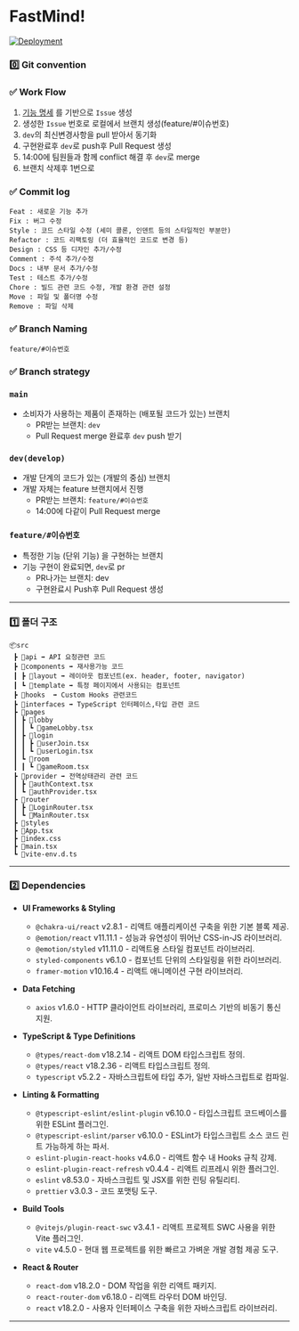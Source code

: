 # FastMind!

[![Deployment](https://img.shields.io/badge/deploy-배포링크-38B2AC.svg)](https://fastmind.vercel.app/)

### 0️⃣ Git convention

### ✅ Work Flow

1. [기능 명세](https://www.notion.so/3cf9d3288f494479881b754bcecd230c?v=b414ffa4e22f404c9ba3918cfa639889) 를 기반으로 `Issue` 생성
2. 생성한 `Issue` 번호로 로컬에서 브랜치 생성(feature/#이슈번호)
3. `dev`의 최신변경사항을 pull 받아서 동기화
4. 구현완료후 `dev`로 push후 Pull Request 생성
5. 14:00에 팀원들과 함께 conflict 해결 후 `dev`로 merge
6. 브랜치 삭제후 1번으로

### ✅ Commit log

```
Feat : 새로운 기능 추가
Fix : 버그 수정
Style : 코드 스타일 수정 (세미 콜론, 인덴트 등의 스타일적인 부분만)
Refactor : 코드 리팩토링 (더 효율적인 코드로 변경 등)
Design : CSS 등 디자인 추가/수정
Comment : 주석 추가/수정
Docs : 내부 문서 추가/수정
Test : 테스트 추가/수정
Chore : 빌드 관련 코드 수정, 개발 환경 관련 설정
Move : 파일 및 폴더명 수정
Remove : 파일 삭제
```

### ✅ Branch Naming

```
feature/#이슈번호
```

### ✅ Branch strategy

### `main`

- 소비자가 사용하는 제품이 존재하는 (배포될 코드가 있는) 브랜치
  - PR받는 브랜치: `dev`
  - Pull Request merge 완료후 `dev` push 받기

### `dev(develop)`

- 개발 단계의 코드가 있는 (개발의 중심) 브랜치
- 개발 자체는 feature 브랜치에서 진행
  - PR받는 브랜치: `feature/#이슈번호`
  - 14:00에 다같이 Pull Request merge

### `feature/#이슈번호`

- 특정한 기능 (단위 기능) 을 구현하는 브랜치
- 기능 구현이 완료되면, `dev`로 pr
  - PR나가는 브랜치: dev
  - 구현완료시 Push후 Pull Request 생성

---

### 1️⃣ 폴더 구조

```
📦src
 ┣ 📂api ➡️ API 요청관련 코드
 ┣ 📂components ➡️ 재사용가능 코드
 ┃ ┣ 📂layout ➡️ 레이아웃 컴포넌트(ex. header, footer, navigator)
 ┃ ┗ 📂template ➡️ 특정 페이지에서 사용되는 컴포넌트
 ┣ 📂hooks  ➡️ Custom Hooks 관련코드
 ┣ 📂interfaces ➡️ TypeScript 인터페이스,타입 관련 코드
 ┣ 📂pages
 ┃ ┣ 📂lobby
 ┃ ┃ ┗ 📜gameLobby.tsx
 ┃ ┣ 📂login
 ┃ ┃ ┣ 📜userJoin.tsx
 ┃ ┃ ┗ 📜userLogin.tsx
 ┃ ┗ 📂room
 ┃ ┃ ┗ 📜gameRoom.tsx
 ┣ 📂provider ➡️ 전역상태관리 관련 코드
 ┃ ┣ 📜authContext.tsx
 ┃ ┗ 📜authProvider.tsx
 ┣ 📂router
 ┃ ┣ 📜LoginRouter.tsx
 ┃ ┗ 📜MainRouter.tsx
 ┣ 📂styles
 ┣ 📜App.tsx
 ┣ 📜index.css
 ┣ 📜main.tsx
 ┗ 📜vite-env.d.ts
```

---

### 2️⃣ Dependencies

- **UI Frameworks & Styling**

  - `@chakra-ui/react` v2.8.1 - 리액트 애플리케이션 구축을 위한 기본 블록 제공.
  - `@emotion/react` v11.11.1 - 성능과 유연성이 뛰어난 CSS-in-JS 라이브러리.
  - `@emotion/styled` v11.11.0 - 리액트용 스타일 컴포넌트 라이브러리.
  - `styled-components` v6.1.0 - 컴포넌트 단위의 스타일링을 위한 라이브러리.
  - `framer-motion` v10.16.4 - 리액트 애니메이션 구현 라이브러리.

- **Data Fetching**

  - `axios` v1.6.0 - HTTP 클라이언트 라이브러리, 프로미스 기반의 비동기 통신 지원.

- **TypeScript & Type Definitions**

  - `@types/react-dom` v18.2.14 - 리액트 DOM 타입스크립트 정의.
  - `@types/react` v18.2.36 - 리액트 타입스크립트 정의.
  - `typescript` v5.2.2 - 자바스크립트에 타입 추가, 일반 자바스크립트로 컴파일.

- **Linting & Formatting**

  - `@typescript-eslint/eslint-plugin` v6.10.0 - 타입스크립트 코드베이스를 위한 ESLint 플러그인.
  - `@typescript-eslint/parser` v6.10.0 - ESLint가 타입스크립트 소스 코드 린트 가능하게 하는 파서.
  - `eslint-plugin-react-hooks` v4.6.0 - 리액트 함수 내 Hooks 규칙 강제.
  - `eslint-plugin-react-refresh` v0.4.4 - 리액트 리프레시 위한 플러그인.
  - `eslint` v8.53.0 - 자바스크립트 및 JSX를 위한 린팅 유틸리티.
  - `prettier` v3.0.3 - 코드 포맷팅 도구.

- **Build Tools**

  - `@vitejs/plugin-react-swc` v3.4.1 - 리액트 프로젝트 SWC 사용을 위한 Vite 플러그인.
  - `vite` v4.5.0 - 현대 웹 프로젝트를 위한 빠르고 가벼운 개발 경험 제공 도구.

- **React & Router**

  - `react-dom` v18.2.0 - DOM 작업을 위한 리액트 패키지.
  - `react-router-dom` v6.18.0 - 리액트 라우터 DOM 바인딩.
  - `react` v18.2.0 - 사용자 인터페이스 구축을 위한 자바스크립트 라이브러리.

---
